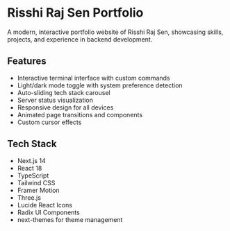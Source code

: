 # Risshi Raj Sen Portfolio

A modern, interactive portfolio website of Risshi Raj Sen, showcasing skills, projects, and experience in backend development.

## Features

- Interactive terminal interface with custom commands
- Light/dark mode toggle with system preference detection
- Auto-sliding tech stack carousel
- Server status visualization
- Responsive design for all devices
- Animated page transitions and components
- Custom cursor effects

## Tech Stack

- Next.js 14
- React 18
- TypeScript
- Tailwind CSS
- Framer Motion
- Three.js
- Lucide React Icons
- Radix UI Components
- next-themes for theme management
